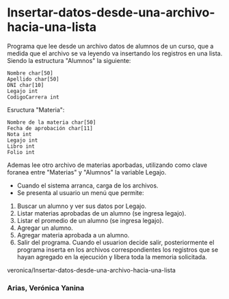 # Insertar-datos-desde-una-archivo-hacia-una-lista
Programa que lee desde un archivo datos de alumnos de un curso, que a medida que el archivo se va leyendo va insertando los registros en una lista.
Siendo la estructura "Alumnos" la siguiente:

```
Nombre char[50]
Apellido char[50]
DNI char[10]
Legajo int
CodigoCarrera int
```
Esructura "Materia":
```
Nombre de la materia char[50]
Fecha de aprobación char[11]
Nota int
Legajo int
Libro int
Folio int
```

Ademas lee otro archivo de materias aporbadas, utilizando como clave foranea entre "Materias" y "Alumnos" la variable Legajo.
- Cuando el sistema arranca, carga de los archivos.
- Se presenta al usuario un menú que permite:
1. Buscar un alumno y ver sus datos por Legajo.
2. Listar materias aprobadas de un alumno (se ingresa legajo).
3. Listar el promedio de un alumno (se ingresa legajo).
4. Agregar un alumno.
5. Agregar materia aprobada a un alumno.
6. Salir del programa.
Cuando el usuarion decide salir, posteriormente el programa inserta en los archivos correspondientes los
registros que se hayan agregado en la ejecución y libera toda la memoria solicitada.

veronica/Insertar-datos-desde-una-archivo-hacia-una-lista
### Arias, Verónica Yanina
